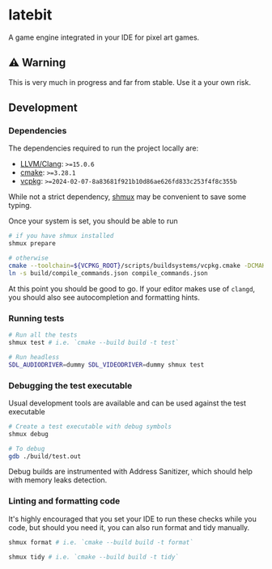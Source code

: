latebit
===

A game engine integrated in your IDE for pixel art games.

## :warning: Warning

This is very much in progress and far from stable. Use it a your own risk.

## Development

### Dependencies

The dependencies required to run the project locally are:
  
  * [LLVM/Clang](https://releases.llvm.org/): `>=15.0.6`
  * [cmake](https://cmake.org/download/): `>=3.28.1`
  * [vcpkg](https://github.com/microsoft/vcpkg): `>=2024-02-07-8a83681f921b10d86ae626fd833c253f4f8c355b`

While not a strict dependency, [shmux](https://github.com/shikaan/shmux) may be convenient to save some typing.

Once your system is set, you should be able to run

```sh
# if you have shmux installed
shmux prepare

# otherwise
cmake --toolchain=${VCPKG_ROOT}/scripts/buildsystems/vcpkg.cmake -DCMAKE_EXPORT_COMPILE_COMMANDS=ON -B build .
ln -s build/compile_commands.json compile_commands.json
```

At this point you should be good to go. If your editor makes use of `clangd`, you should also see autocompletion and formatting hints.

### Running tests

```sh
# Run all the tests
shmux test # i.e. `cmake --build build -t test`

# Run headless
SDL_AUDIODRIVER=dummy SDL_VIDEODRIVER=dummy shmux test
```

### Debugging the test executable

Usual development tools are available and can be used against the test executable

```sh
# Create a test executable with debug symbols
shmux debug

# To debug
gdb ./build/test.out
```

Debug builds are instrumented with Address Sanitizer, which should help with memory leaks detection.

### Linting and formatting code

It's highly encouraged that you set your IDE to run these checks while you code, but
should you need it, you can also run format and tidy manually.

```sh
shmux format # i.e. `cmake --build build -t format`

shmux tidy # i.e. `cmake --build build -t tidy`
```
